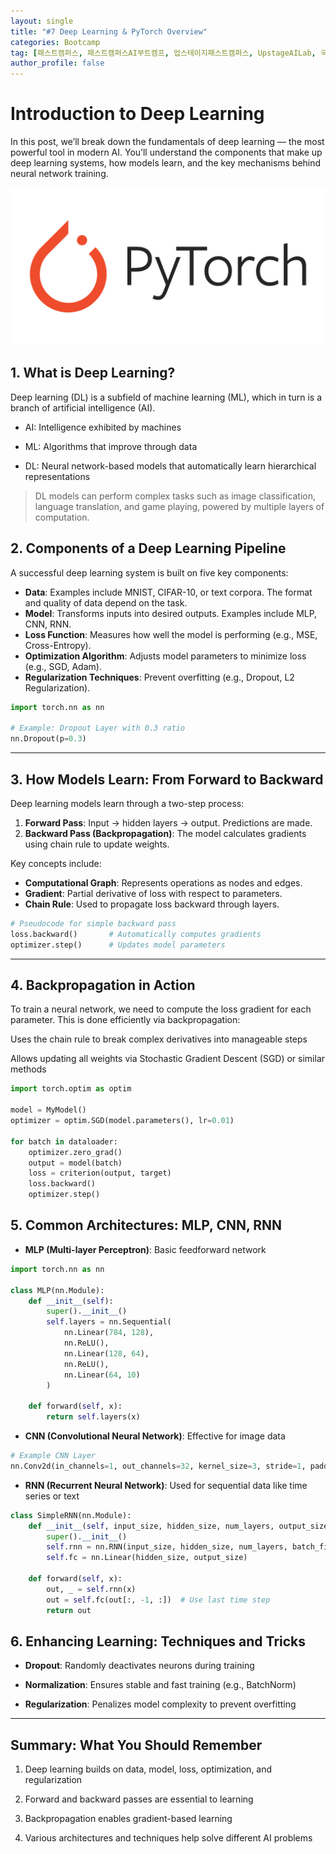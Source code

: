 ```yaml
---
layout: single
title: "#7 Deep Learning & PyTorch Overview"
categories: Bootcamp
tag: [패스트캠퍼스, 패스트캠퍼스AI부트캠프, 업스테이지패스트캠퍼스, UpstageAILab, 국비지원, 패스트캠퍼스업스테이지에이아이랩, 패스트캠퍼스업스테이지부트캠프]
author_profile: false
---
```



# Introduction to Deep Learning

In this post, we’ll break down the fundamentals of deep learning — the most powerful tool in modern AI. You’ll understand the components that make up deep learning systems, how models learn, and the key mechanisms behind neural network training.

![PyTorch](/assets/images/pytorch.png)

## 1. What is Deep Learning?

Deep learning (DL) is a subfield of machine learning (ML), which in turn is a branch of artificial intelligence (AI).

- AI: Intelligence exhibited by machines

- ML: Algorithms that improve through data

- DL: Neural network-based models that automatically learn hierarchical representations

> DL models can perform complex tasks such as image classification, language translation, and game playing, powered by multiple layers of computation.



## 2. Components of a Deep Learning Pipeline

A successful deep learning system is built on five key components:
- **Data**: Examples include MNIST, CIFAR-10, or text corpora. The format and quality of data depend on the task.
- **Model**: Transforms inputs into desired outputs. Examples include MLP, CNN, RNN.
- **Loss Function**: Measures how well the model is performing (e.g., MSE, Cross-Entropy).
- **Optimization Algorithm**: Adjusts model parameters to minimize loss (e.g., SGD, Adam).
- **Regularization Techniques**: Prevent overfitting (e.g., Dropout, L2 Regularization).

```python
import torch.nn as nn

# Example: Dropout Layer with 0.3 ratio
nn.Dropout(p=0.3)
```
---

## 3. How Models Learn: From Forward to Backward
Deep learning models learn through a two-step process:
1. **Forward Pass**: Input → hidden layers → output. Predictions are made.
2. **Backward Pass (Backpropagation)**: The model calculates gradients using chain rule to update weights.

Key concepts include:
- **Computational Graph**: Represents operations as nodes and edges.
- **Gradient**: Partial derivative of loss with respect to parameters.
- **Chain Rule**: Used to propagate loss backward through layers.

```python
# Pseudocode for simple backward pass
loss.backward()       # Automatically computes gradients
optimizer.step()      # Updates model parameters
```

---

##  4. Backpropagation in Action

To train a neural network, we need to compute the loss gradient for each parameter. This is done efficiently via backpropagation:

Uses the chain rule to break complex derivatives into manageable steps

Allows updating all weights via Stochastic Gradient Descent (SGD) or similar methods

```python
import torch.optim as optim

model = MyModel()
optimizer = optim.SGD(model.parameters(), lr=0.01)

for batch in dataloader:
    optimizer.zero_grad()
    output = model(batch)
    loss = criterion(output, target)
    loss.backward()
    optimizer.step()
```

## 5. Common Architectures: MLP, CNN, RNN

- **MLP (Multi-layer Perceptron)**: Basic feedforward network
```python
import torch.nn as nn

class MLP(nn.Module):
    def __init__(self):
        super().__init__()
        self.layers = nn.Sequential(
            nn.Linear(784, 128),
            nn.ReLU(),
            nn.Linear(128, 64),
            nn.ReLU(),
            nn.Linear(64, 10)
        )

    def forward(self, x):
        return self.layers(x)
```
- **CNN (Convolutional Neural Network)**: Effective for image data
```python
# Example CNN Layer
nn.Conv2d(in_channels=1, out_channels=32, kernel_size=3, stride=1, padding=1)
```
- **RNN (Recurrent Neural Network)**: Used for sequential data like time series or text
```python
class SimpleRNN(nn.Module):
    def __init__(self, input_size, hidden_size, num_layers, output_size):
        super().__init__()
        self.rnn = nn.RNN(input_size, hidden_size, num_layers, batch_first=True)
        self.fc = nn.Linear(hidden_size, output_size)

    def forward(self, x):
        out, _ = self.rnn(x)
        out = self.fc(out[:, -1, :])  # Use last time step
        return out
```


##  6. Enhancing Learning: Techniques and Tricks
- **Dropout**: Randomly deactivates neurons during training

- **Normalization**: Ensures stable and fast training (e.g., BatchNorm)

- **Regularization**: Penalizes model complexity to prevent overfitting

---

## Summary: What You Should Remember

1. Deep learning builds on data, model, loss, optimization, and regularization

2. Forward and backward passes are essential to learning

3. Backpropagation enables gradient-based learning

4. Various architectures and techniques help solve different AI problems